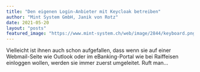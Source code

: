 ```yaml
---
title: "Den eigenen Login-Anbieter mit Keycloak betreiben"
author: "Mint System GmbH, Janik von Rotz"
date: 2021-05-20
layout: "posts"
featured_image: "https://www.mint-system.ch/web/image/2844/keyboard.png"
---
```


Vielleicht ist ihnen auch schon aufgefallen, dass wenn sie auf einer Webmail-Seite wie Outlook oder im eBanking-Portal wie bei Raiffeisen einloggen wollen, werden sie immer zuerst umgeleitet. Ruft man...


